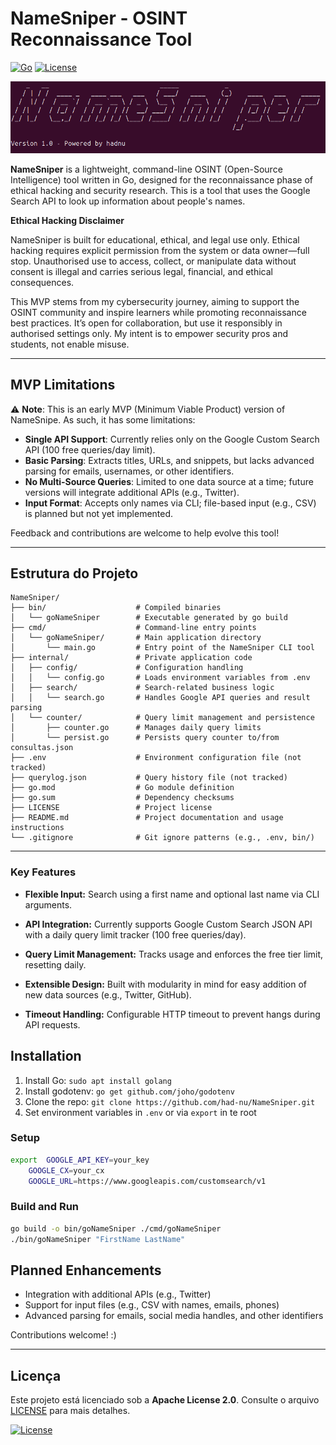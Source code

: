 # NameSniper - OSINT Reconnaissance Tool

[![Go](https://img.shields.io/badge/Go-00ADD8?style=flat-square&logo=go&logoColor=white)](https://golang.org/)
[![License](https://img.shields.io/badge/License-Apache%202.0-blue?style=flat-square)](https://www.apache.org/licenses/LICENSE-2.0)

![](img/banner_ns.png)

**NameSniper** is a lightweight, command-line OSINT (Open-Source Intelligence) tool written in Go, designed for the reconnaissance phase of ethical hacking and security research. This is a tool that uses the Google Search API to look up information about people's names.

**Ethical Hacking Disclaimer**

NameSniper is built for educational, ethical, and legal use only. Ethical hacking requires explicit permission from the system or data owner—full stop. Unauthorised use to access, collect, or manipulate data without consent is illegal and carries serious legal, financial, and ethical consequences.

This MVP stems from my cybersecurity journey, aiming to support the OSINT community and inspire learners while promoting reconnaissance best practices. It’s open for collaboration, but use it responsibly in authorised settings only. My intent is to empower security pros and students, not enable misuse.

---

## MVP Limitations
⚠️ **Note**: This is an early MVP (Minimum Viable Product) version of NameSnipe. As such, it has some limitations:
- **Single API Support**: Currently relies only on the Google Custom Search API (100 free queries/day limit).
- **Basic Parsing**: Extracts titles, URLs, and snippets, but lacks advanced parsing for emails, usernames, or other identifiers.
- **No Multi-Source Queries**: Limited to one data source at a time; future versions will integrate additional APIs (e.g., Twitter).
- **Input Format**: Accepts only names via CLI; file-based input (e.g., CSV) is planned but not yet implemented.

Feedback and contributions are welcome to help evolve this tool!

---

## Estrutura do Projeto
```text
NameSniper/
├── bin/                    # Compiled binaries
│   └── goNameSniper        # Executable generated by go build
├── cmd/                    # Command-line entry points
│   └── goNameSniper/       # Main application directory
│       └── main.go         # Entry point of the NameSniper CLI tool
├── internal/               # Private application code
│   ├── config/             # Configuration handling
│   │   └── config.go       # Loads environment variables from .env
│   ├── search/             # Search-related business logic
│   │   └── search.go       # Handles Google API queries and result parsing
│   └── counter/            # Query limit management and persistence
│       ├── counter.go      # Manages daily query limits
│       └── persist.go      # Persists query counter to/from consultas.json
├── .env                    # Environment configuration file (not tracked)
├── querylog.json           # Query history file (not tracked)
├── go.mod                  # Go module definition
├── go.sum                  # Dependency checksums
├── LICENSE                 # Project license
├── README.md               # Project documentation and usage instructions
└── .gitignore              # Git ignore patterns (e.g., .env, bin/)
```

---
### Key Features

- **Flexible Input:** Search using a first name and optional last name via CLI arguments.

- **API Integration:** Currently supports Google Custom Search JSON API with a daily query limit tracker (100 free queries/day).

- **Query Limit Management:** Tracks usage and enforces the free tier limit, resetting daily.

- **Extensible Design:** Built with modularity in mind for easy addition of new data sources (e.g., Twitter, GitHub).

- **Timeout Handling:** Configurable HTTP timeout to prevent hangs during API requests.

## Installation

1. Install Go: `sudo apt install golang`
2. Install godotenv: `go get github.com/joho/godotenv`
3. Clone the repo: `git clone https://github.com/had-nu/NameSniper.git`
4. Set environment variables in `.env` or via `export` in te root

### Setup
```bash
export	GOOGLE_API_KEY=your_key
  	GOOGLE_CX=your_cx
  	GOOGLE_URL=https://www.googleapis.com/customsearch/v1
```

### Build and Run
```bash
go build -o bin/goNameSniper ./cmd/goNameSniper
./bin/goNameSniper "FirstName LastName"
```

## Planned Enhancements

- Integration with additional APIs (e.g., Twitter)
- Support for input files (e.g., CSV with names, emails, phones)
- Advanced parsing for emails, social media handles, and other identifiers

Contributions welcome! :)

---

## Licença
Este projeto está licenciado sob a **Apache License 2.0**. Consulte o arquivo [LICENSE](LICENSE) para mais detalhes.

[![License](https://img.shields.io/badge/License-Apache%202.0-blue.svg)](https://opensource.org/licenses/Apache-2.0)


